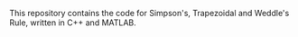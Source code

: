 This repository contains the code for Simpson's, Trapezoidal and Weddle's Rule, written in C++ and MATLAB.
